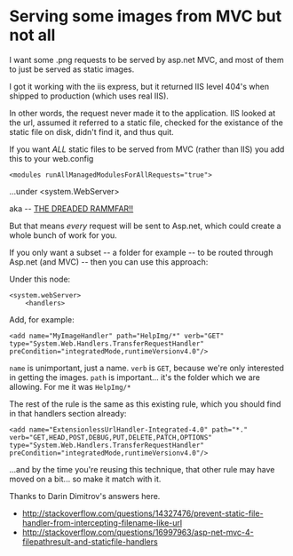 # Serving some images from MVC but not all

I want some .png requests to be served by asp.net MVC, and most of them to just be served as  static images.

I got it working with the iis express, but it returned IIS level 404's when shipped to production (which uses real IIS).

In other words, the request never made it to the application. IIS looked at the url, assumed it referred to a static file, checked for the existance of the static file on disk, didn't find it, and thus quit.

If you want *ALL* static files to be served from MVC (rather than IIS) you add this to your web.config

    <modules runAllManagedModulesForAllRequests="true">

...under &lt;system.WebServer>

aka -- [THE  DREADED RAMMFAR!!](http://www.hanselman.com/blog/BackToBasicsDynamicImageGenerationASPNETControllersRoutingIHttpHandlersAndRunAllManagedModulesForAllRequests.aspx)

But that means *every* request will be sent to Asp.net, which could create a whole bunch of work for you.

If you only want a subset -- a folder for example -- to be routed through Asp.net (and MVC) -- then you can use this approach:

Under this node:

    <system.webServer>
        <handlers>
    
Add, for example:    

    <add name="MyImageHandler" path="HelpImg/*" verb="GET" type="System.Web.Handlers.TransferRequestHandler" preCondition="integratedMode,runtimeVersionv4.0"/>

`name` is unimportant, just a name.
`verb` is `GET`, because we're only interested in getting the images.
`path` is important... it's the folder which we are allowing. For me it was `HelpImg/*`

The rest of the rule is the same as this existing rule, which you should find in that handlers section already:

    <add name="ExtensionlessUrlHandler-Integrated-4.0" path="*." verb="GET,HEAD,POST,DEBUG,PUT,DELETE,PATCH,OPTIONS" type="System.Web.Handlers.TransferRequestHandler" preCondition="integratedMode,runtimeVersionv4.0"/>

...and by the time you're reusing this technique, that other rule may have moved on a bit... so make it match with it.


Thanks to Darin Dimitrov's answers here.

 * http://stackoverflow.com/questions/14327476/prevent-static-file-handler-from-intercepting-filename-like-url
 * http://stackoverflow.com/questions/16997963/asp-net-mvc-4-filepathresult-and-staticfile-handlers

